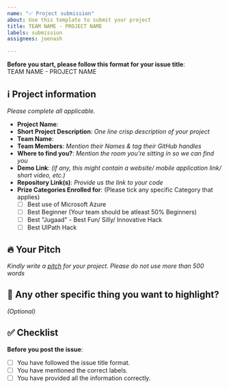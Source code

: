 ```yaml
---
name: "✅ Project submission"
about: Use this template to submit your project
title: TEAM NAME - PROJECT NAME
labels: submission
assignees: joenash

---
```


**Before you start, please follow this format for your issue title**:  
TEAM NAME - PROJECT NAME

## ℹ️ Project information
_Please complete all applicable._

- **Project Name**:
- **Short Project Description**: _One line crisp description of your project_
- **Team Name**:
- **Team Members**: _Mention their Names & tag their GitHub handles_
- **Where to find you?**: _Mention the room you're sitting in so we can find you_
- **Demo Link**: _(if any, this might contain a website/ mobile application link/ short video, etc.)_
- **Repository Link(s)**: _Provide us the link to your code_
- **Prize Categories Enrolled for**: 
   (Please tick any specific Category that applies)
  - [ ] Best use of Microsoft Azure
  - [ ] Best Beginner (Your team should be atleast 50% Beginners)
  - [ ] Best "Jugaad" - Best Fun/ Silly/ Innovative Hack
  - [ ] Best UIPath Hack

## 🔥 Your Pitch
_Kindly write a [pitch](https://medium.com/next-media-accelerator/pitch-your-hackathon-product-in-3-minutes-and-conquer-the-jury-9f86bfbdba6f) for your project. Please do not use more than 500 words_


## 🔦 Any other specific thing you want to highlight?
_(Optional)_

## ✅ Checklist

**Before you post the issue**:
- [ ] You have followed the issue title format.
- [ ] You have mentioned the correct labels.
- [ ] You have provided all the information correctly.
